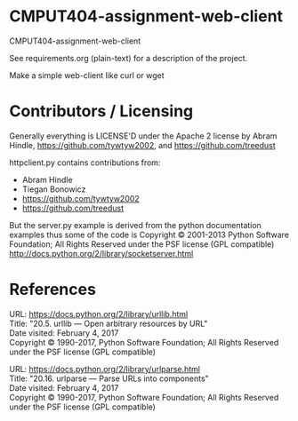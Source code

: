 CMPUT404-assignment-web-client
==============================

CMPUT404-assignment-web-client

See requirements.org (plain-text) for a description of the project.

Make a simple web-client like curl or wget

Contributors / Licensing
========================

Generally everything is LICENSE'D under the Apache 2 license by Abram Hindle, 
https://github.com/tywtyw2002, and https://github.com/treedust

httpclient.py contains contributions from:

* Abram Hindle
* Tiegan Bonowicz
* https://github.com/tywtyw2002
* https://github.com/treedust

But the server.py example is derived from the python documentation
examples thus some of the code is Copyright © 2001-2013 Python
Software Foundation; All Rights Reserved under the PSF license (GPL
compatible) http://docs.python.org/2/library/socketserver.html

References
========================
URL: https://docs.python.org/2/library/urllib.html  
Title: "20.5. urllib — Open arbitrary resources by URL"  
Date visited: February 4, 2017  
Copyright © 1990-2017, Python Software Foundation; All Rights Reserved
under the PSF license (GPL compatible)


URL: https://docs.python.org/2/library/urlparse.html  
Title: "20.16. urlparse — Parse URLs into components"  
Date visited: February 4, 2017  
Copyright © 1990-2017, Python Software Foundation; All Rights Reserved
under the PSF license (GPL compatible)